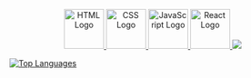 
<p align="center">
  <a href="https://developer.mozilla.org/en-US/docs/Web/HTML">
    <img src="https://media4.giphy.com/media/XAxylRMCdpbEWUAvr8/giphy.gif?cid=ecf05e471ddsm19g1balugjgnb4bumesqfofeydnmnuxdk0y&ep=v1_gifs_related&rid=giphy.gif&ct=s" alt="HTML Logo" width="70">
  </a>
  <a href="https://developer.mozilla.org/en-US/docs/Web/CSS">
    <img src="https://media0.giphy.com/media/fsEaZldNC8A1PJ3mwp/giphy.gif?cid=6c09b9521w26pm94fggiqqj5y75o7vi4uguuyskiw88ntiye&ep=v1_stickers_related&rid=giphy.gif&ct=s" alt="CSS Logo" width="70">
  </a>

  <a href="https://developer.mozilla.org/en-US/docs/Web/JavaScript">
    <img src="https://media1.giphy.com/media/ln7z2eWriiQAllfVcn/giphy.gif?cid=6c09b9524fk7zbl2s5lwobwsc57a5i8nl9qr4u8d8qrjw751&ep=v1_stickers_related&rid=giphy.gif&ct=s" alt="JavaScript Logo" width="70">
  </a>
  <a href="https://reactjs.org/">
    <img src="https://media1.giphy.com/media/eNAsjO55tPbgaor7ma/giphy.gif?cid=6c09b952o96qeu4my4fss8en2gqi0izi16ep4uvria6l9rq0&ep=v1_stickers_related&rid=giphy.gif&ct=s" alt="React Logo" width="70">
  </a>

<a href="https://github.com/Anmol-Baranwal/Cool-GIFs-For-GitHub?tab=readme-ov-file" >
    <img src="https://user-images.githubusercontent.com/74038190/225813708-98b745f2-7d22-48cf-9150-083f1b00d6c9.gif" />
</a>
  


</p>





<a href="https://github.com/anuraghazra/github-readme-stats">
    <img src="https://github-readme-stats.vercel.app/api/top-langs/?username=Jonas-Kodehode&layout=compact&show_icons=true&theme=dark" alt="Top Languages">
  </a>

 
